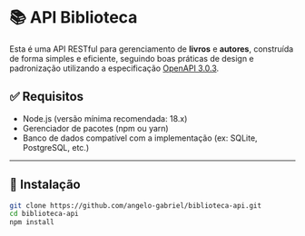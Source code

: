 # 📚 API Biblioteca

Esta é uma API RESTful para gerenciamento de **livros** e **autores**, construída de forma simples e eficiente, seguindo boas práticas de design e padronização utilizando a especificação [OpenAPI 3.0.3](https://swagger.io/specification/).

## ✅ Requisitos

- Node.js (versão mínima recomendada: 18.x)
- Gerenciador de pacotes (npm ou yarn)
- Banco de dados compatível com a implementação (ex: SQLite, PostgreSQL, etc.)

---

## 🚀 Instalação

```bash
git clone https://github.com/angelo-gabriel/biblioteca-api.git
cd biblioteca-api
npm install
